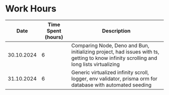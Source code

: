 # Work Hours

| Date       | Time Spent (hours) | Description                                                                                                                            |
| ---------- | ------------------ | -------------------------------------------------------------------------------------------------------------------------------------- |
| 30.10.2024 | 6                  | Comparing Node, Deno and Bun, initializing project, had issues with ts, getting to know infinity scrolling and long lists virtualizing |
| 31.10.2024 | 6                  | Generic virtualized infinity scroll, logger, env validator, prisma orm for database with automated seeding                             |
